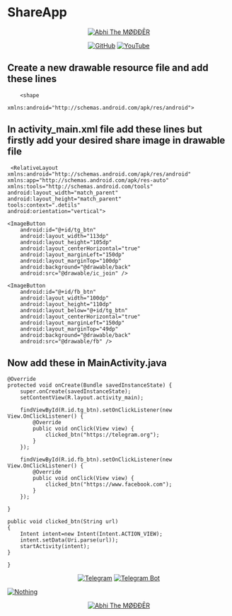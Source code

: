 # ShareApp

<p align="center"><a href="https://github.com/AbhiTheModder"><img title="Abhi The MØÐÐĒR" src="https://github-readme-stats.vercel.app/api?username=AbhiTheModder&show_icons=true&include_all_commits=true&theme=chartreuse-dark&cache_seconds=3200"></a>
</p>

<p align="center">
<a href="https://github.com/AbhiTheModder"><img title="GitHub" src="https://img.shields.io/badge/Abhi-TheModder-brightgreen?style=for-the-badge&logo=github"></a>
<a href="https://www.youtube.com/channel/UCtBILuQgvXHPfvOUdcmMS2Q"><img title="YouTube" src="https://img.shields.io/badge/YouTube-Abhi The MØÐÐĒR-red?style=for-the-badge&logo=Youtube"></a>
</p>

## Create a new drawable resource file and add these lines

        <shape

    xmlns:android="http://schemas.android.com/apk/res/android">
<stroke android:color="@color/black"
    android:width="2dp"/>
    <solid
        android:color="#00FFFFFF"/>

</shape>


## In activity_main.xml file add these lines but firstly add your desired share image in drawable file  

     <RelativeLayout xmlns:android="http://schemas.android.com/apk/res/android"
    xmlns:app="http://schemas.android.com/apk/res-auto"
    xmlns:tools="http://schemas.android.com/tools"
    android:layout_width="match_parent"
    android:layout_height="match_parent"
    tools:context=".detils"
    android:orientation="vertical">

    <ImageButton
        android:id="@+id/tg_btn"
        android:layout_width="113dp"
        android:layout_height="105dp"
        android:layout_centerHorizontal="true"
        android:layout_marginLeft="150dp"
        android:layout_marginTop="100dp"
        android:background="@drawable/back"
        android:src="@drawable/ic_join" />

    <ImageButton
        android:id="@+id/fb_btn"
        android:layout_width="100dp"
        android:layout_height="110dp"
        android:layout_below="@+id/tg_btn"
        android:layout_centerHorizontal="true"
        android:layout_marginLeft="150dp"
        android:layout_marginTop="49dp"
        android:background="@drawable/back"
        android:src="@drawable/fb" />


</RelativeLayout>

## Now add these in MainActivity.java


    @Override
    protected void onCreate(Bundle savedInstanceState) {
        super.onCreate(savedInstanceState);
        setContentView(R.layout.activity_main);

        findViewById(R.id.tg_btn).setOnClickListener(new View.OnClickListener() {
            @Override
            public void onClick(View view) {
                clicked_btn("https://telegram.org");
            }
        });

        findViewById(R.id.fb_btn).setOnClickListener(new View.OnClickListener() {
            @Override
            public void onClick(View view) {
                clicked_btn("https://www.facebook.com");
            }
        });

    }

    public void clicked_btn(String url)
    {
        Intent intent=new Intent(Intent.ACTION_VIEW);
        intent.setData(Uri.parse(url));
        startActivity(intent);
    }

    }

<p align="center">
<a href="https://t.me/joinchat/xP-wW-A5mIBmMjY1"><img title="Telegram" src="https://img.shields.io/badge/Telegram-black?style=for-the-badge&logo=Telegram"></a>
<a href="https://t.me/Mods_byAbhi_demandbot"><img title="Telegram Bot" src="https://img.shields.io/badge/Telegram-bot-black?style=for-the-badge&logo=Telegram_bot"></a>

<a href="https://github.com/AbhiTheModder/"><img title="Nothing" src="https://github-readme-stats.vercel.app/api/pin/?username=AbhiTheModder&repo=Abhi-The-Modder&theme=vision-friendly-dark"></a>


<p align="center">
<a href="https://github.com/AbhiTheModder"><img title="Abhi The MØÐÐĒR" src="https://github-readme-stats.vercel.app/api/top-langs/?username=AbhiTheModder&layout=compact"></a>
</p>
